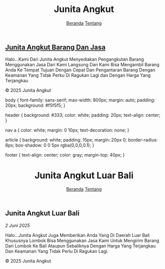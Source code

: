 <!DOCTYPE html>
<html lang="id">
<head>
  <meta charset="UTF-8">
  <title>Junita Angkut</title>
  <link rel="stylesheet" href="css/style.css">
</head>
<body>
  <header>
    <h1>Junita Angkut</h1>
    <nav>
      <a href="index.html">Beranda</a>
      <a href="about.html">Tentang</a>
    </nav>
  </header>

  <main>
    <article>
      <h2><a href="posts/post1.html">Junita Angkut Barang Dan Jasa</a></h2>
      <p>Halo...Kami Dari Junita Angkut Menyediakan Pengangkutan Barang Menggunakan Jasa Dari Kami Langsung Dan Kami Bisa Mengambil Barang Anda Ke Tempat Tujuan Dengan Cepat Dan Pengantaran Barang Dengan Keamanan Yang Tidak Perku Di Ragukan Lagi dan Dengan Harga Yang Terjangkau</p>
    </article>
  </main>

  <footer>
    <p>© 2025 Junita Angkut</p>
    body {
  font-family: sans-serif;
  max-width: 800px;
  margin: auto;
  padding: 20px;
  background: #f5f5f5;
}

header {
  background: #333;
  color: white;
  padding: 20px;
  text-align: center;
}

nav a {
  color: white;
  margin: 0 10px;
  text-decoration: none;
}

article {
  background: white;
  padding: 15px;
  margin: 20px 0;
  border-radius: 8px;
  box-shadow: 0 0 5px rgba(0,0,0,0.1);
}

footer {
  text-align: center;
  color: gray;
  margin-top: 40px;
}
    
  </footer>
</body>
</html>
<!DOCTYPE html>
<html lang="id">
<head>
  <meta charset="UTF-8">
  <title>Junita Angkut Barang Luar Bali</title>
  <link rel="stylesheet" href="../css/style.css">
</head>
<body>
  <header>
    <h1>Junita Angkut Luar Bali</h1>
    <nav>
      <a href="../index.html">Beranda</a>
      <a href="../about.html">Tentang</a>
    </nav>
  </header>

  <main>
    <h2>Junita Angkut Luar Bali</h2>
    <p><em>2 Juni 2025</em></p>
    <p>Halo...Junita Angkut Juga Memberikan Anda Yang Di Daerah Luar Bali Khususnya Lombok Bisa Menggunakan Jasa Kami Untuk Mengirim Barang Dari Lombok Ke Bali Ataupun Sebaliknya Dengan Harga Yang Terjangkau Dan Keamanan Yang Tidak Perlu Di Ragukan Lagi. </p>
  </main>

  <footer>
    <p>© 2025 Junita Angkut</p>
  </footer>
</body>
</html>
